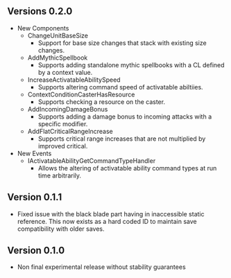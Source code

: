 ## Versions 0.2.0
* New Components
	* ChangeUnitBaseSize
		* Support for base size changes that stack with existing size changes.
	* AddMythicSpellbook
		* Supports adding standalone mythic spellbooks with a CL defined by a context value.
	* IncreaseActivatableAbilitySpeed
		* Supports altering command speed of activatable abiltiies.
	* ContextConditionCasterHasResource
		* Supports checking a resource on the caster.
	* AddIncomingDamageBonus
		* Supports adding a damage bonus to incoming attacks with a specific modifier.
	* AddFlatCriticalRangeIncrease
		* Supports critical range increases that are not multiplied by improved critical.
* New Events
	* IActivatableAbilityGetCommandTypeHandler
		* Allows the altering of activatable ability command types at run time arbitrarily.
## Version 0.1.1
* Fixed issue with the black blade part having in inaccessible static reference. This now exists as a hard coded ID to maintain save compatibility with older saves.
## Version 0.1.0
* Non final experimental release without stability guarantees